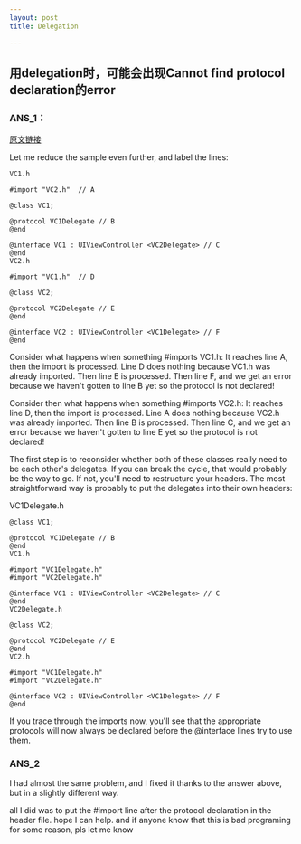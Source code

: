 ```yaml
---
layout: post
title: Delegation 

---
```


## 用delegation时，可能会出现Cannot find protocol declaration的error  
### ANS_1：
[原文链接](http://stackoverflow.com/questions/6447573/cannot-find-protocol-declaration)
  
Let me reduce the sample even further, and label the lines:

	VC1.h
	
	#import "VC2.h"  // A
	
	@class VC1;
	
	@protocol VC1Delegate // B
	@end
	
	@interface VC1 : UIViewController <VC2Delegate> // C
	@end
	VC2.h
	
	#import "VC1.h"  // D
	
	@class VC2;
	
	@protocol VC2Delegate // E
	@end
	
	@interface VC2 : UIViewController <VC1Delegate> // F
	@end  

Consider what happens when something #imports VC1.h: It reaches line A, then the import is processed. Line D does nothing because VC1.h was already imported. Then line E is processed. Then line F, and we get an error because we haven't gotten to line B yet so the protocol is not declared!

Consider then what happens when something #imports VC2.h: It reaches line D, then the import is processed. Line A does nothing because VC2.h was already imported. Then line B is processed. Then line C, and we get an error because we haven't gotten to line E yet so the protocol is not declared!

The first step is to reconsider whether both of these classes really need to be each other's delegates. If you can break the cycle, that would probably be the way to go. If not, you'll need to restructure your headers. The most straightforward way is probably to put the delegates into their own headers:

VC1Delegate.h

	@class VC1;
	
	@protocol VC1Delegate // B
	@end
	VC1.h
	
	#import "VC1Delegate.h"
	#import "VC2Delegate.h"
	
	@interface VC1 : UIViewController <VC2Delegate> // C
	@end
	VC2Delegate.h
	
	@class VC2;
	
	@protocol VC2Delegate // E
	@end
	VC2.h
	
	#import "VC1Delegate.h"
	#import "VC2Delegate.h"
	
	@interface VC2 : UIViewController <VC1Delegate> // F
	@end  

If you trace through the imports now, you'll see that the appropriate protocols will now always be declared before the @interface lines try to use them.  
  
### ANS_2  
I had almost the same problem, and I fixed it thanks to the answer above, but in a slightly different way.

all I did was to put the #import line after the protocol declaration in the header file. hope I can help. and if anyone know that this is bad programing for some reason, pls let me know    
